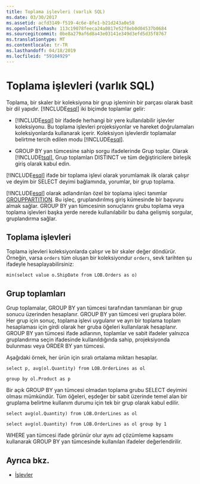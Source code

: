 ```yaml
---
title: Toplama işlevleri (varlık SQL)
ms.date: 03/30/2017
ms.assetid: acfd3149-f519-4c6e-8fe1-b21d243a0e58
ms.openlocfilehash: 113c19078feeca24a0817e52f8eb0d04537b0684
ms.sourcegitcommit: 0be8a279af6d8a43e03141e349d3efd5d35f8767
ms.translationtype: MT
ms.contentlocale: tr-TR
ms.lasthandoff: 04/18/2019
ms.locfileid: "59104929"
---
```

# <a name="aggregate-functions-entity-sql"></a>Toplama işlevleri (varlık SQL)
Toplama, bir skaler bir koleksiyona bir grup işleminin bir parçası olarak basit bir dil yapıdır. [!INCLUDE[esql](../../../../../../includes/esql-md.md)] iki biçimde toplamlar gelir:  
  
-   [!INCLUDE[esql](../../../../../../includes/esql-md.md)] bir ifadede herhangi bir yere kullanılabilir işlevler koleksiyonu. Bu toplama işlevleri projeksiyonlar ve hareket doğrulamaları koleksiyonlarda kullanarak içerir. Koleksiyon işlevlerdir toplamalar belirtme tercih edilen modu [!INCLUDE[esql](../../../../../../includes/esql-md.md)].  
  
-   GROUP BY yan tümcesine sahip sorgu ifadelerinde Grup toplar. Olarak [!INCLUDE[tsql](../../../../../../includes/tsql-md.md)], Grup toplamları DISTINCT ve tüm değiştiricilere birleşik giriş olarak kabul edin.  
  
 [!INCLUDE[esql](../../../../../../includes/esql-md.md)] ifade bir toplama işlevi olarak yorumlamak ilk olarak çalışır ve deyim bir SELECT deyimi bağlamında, yorumlar, bir grup toplama.  
  
 [!INCLUDE[esql](../../../../../../includes/esql-md.md)] olarak adlandırılan özel bir toplama işleci tanımlar [GROUPPARTITION](../../../../../../docs/framework/data/adonet/ef/language-reference/grouppartition-entity-sql.md). Bu işleç, gruplandırılmış giriş kümesinde bir başvuru almak sağlar. GROUP BY yan tümcesinin sonuçlarını grubu toplama veya toplama işlevleri başka yerde nerede kullanılabilir bu daha gelişmiş sorgular, gruplandırma sağlar.  
  
## <a name="collection-functions"></a>Toplama işlevleri  
 Toplama işlevleri koleksiyonlarda çalışır ve bir skaler değer döndürür. Örneğin, varsa `orders` tüm oluşan bir koleksiyondur `orders`, sevk tarihten şu ifadeyle hesaplayabilirsiniz:  
  
 `min(select value o.ShipDate from LOB.Orders as o)`  
  
## <a name="group-aggregates"></a>Grup toplamları  
 Grup toplamalar, GROUP BY yan tümcesi tarafından tanımlanan bir grup sonucu üzerinden hesaplanır. GROUP BY yan tümcesi veri gruplara böler. Her grup için sonuç, toplama işlevi uygulanır ve ayrı bir toplama toplam hesaplaması için girdi olarak her gruba öğeleri kullanılarak hesaplanır. GROUP BY yan tümcesi ifade adlarının, toplamlar ve sabit ifadeler yalnızca gruplandırma seçin ifadesinde kullanıldığında sahip, projeksiyonda bulunması veya ORDER BY yan tümcesi.  
  
 Aşağıdaki örnek, her ürün için sıralı ortalama miktarı hesaplar.  
  
 `select p, avg(ol.Quantity) from LOB.OrderLines as ol`  
  
 `group by ol.Product as p`  
  
 Bir açık GROUP BY yan tümcesi olmadan toplama grubu SELECT deyimini olması mümkündür. Tüm öğeleri, eşdeğer bir sabit üzerinde temel alan bir gruplama belirtme kullanım durumu için tek bir grup olarak kabul edilir.  
  
 `select avg(ol.Quantity) from LOB.OrderLines as ol`  
  
 `select avg(ol.Quantity) from LOB.OrderLines as ol group by 1`  
  
 WHERE yan tümcesi ifade görünür olur aynı ad çözümleme kapsamı kullanarak GROUP BY yan tümcesinde kullanılan ifadeler değerlendirilir.  
  
## <a name="see-also"></a>Ayrıca bkz.

- [İşlevler](../../../../../../docs/framework/data/adonet/ef/language-reference/functions-entity-sql.md)
